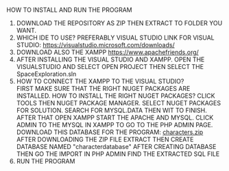 HOW TO INSTALL AND RUN THE PROGRAM

1. DOWNLOAD THE REPOSITORY AS ZIP THEN EXTRACT TO FOLDER YOU WANT.
2. WHICH IDE TO USE? PREFERABLY VISUAL STUDIO
   LINK FOR VISUAL STUDIO:
   https://visualstudio.microsoft.com/downloads/
3. DOWNLOAD ALSO THE XAMPP
   https://www.apachefriends.org/
4. AFTER INSTALLING THE VISUAL STUDIO AND XAMPP. OPEN THE
   VISUALSTUDIO AND SELECT OPEN PROJECT THEN SELECT THE SpaceExploration.sln
5. HOW TO CONNECT THE XAMPP TO THE VISUAL STUDIO?\
   FIRST MAKE SURE THAT THE RIGHT NUGET PACKAGES ARE INSTALLED.
   HOW TO INSTALL THE RIGHT NUGET PACKAGES?
   CLICK TOOLS THEN NUGET PACKAGE MANAGER.
   SELECT NUGET PACKAGES FOR SOLUTION.
   SEARCH FOR MYSQL.DATA THEN WIT TO FINISH.
   AFTER THAT OPEN XAMPP START THE APACHE AND MYSQL.
   CLICK ADMIN TO THE MYSQL IN XAMPP TO GO TO THE PHP ADMIN PAGE.
   DOWNLOAD THIS DATABASE FOR THE PROGRAM:
   [characters.zip](https://github.com/user-attachments/files/18065228/characters.zip)
   AFTER DOWNLOADING THE ZIP FILE EXTRACT THEN CREATE DATABASE NAMED "characterdatabase" AFTER CREATING DATABASE THEN
   GO THE IMPORT IN PHP ADMIN FIND THE EXTRACTED SQL FILE
7. RUN THE PROGRAM
